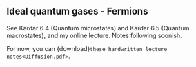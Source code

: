 ## Ideal quantum gases - Fermions

See Kardar 6.4 (Quantum microstates) and Kardar 6.5 (Quantum macrostates), and my online lecture. Notes following soonish. 

For now, you can {download}`these handwritten lecture notes<Diffusion.pdf>`.



